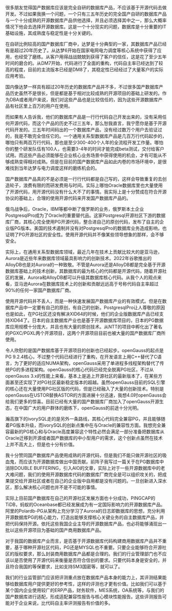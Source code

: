 很多朋友觉得国产数据库应该是完全自研的数据库产品，不应该基于开源代码去做开发。不过如果我换一个问题，一个只有三五年历史的完全国产自研的数据库产品与一个十分成熟的开源数据库产品供他选择，并且必须选择其中之一，那么大概率情况下他会去选择开源数据库。这是一个十分现实的问题，数据库是十分重要的IT基础设施，其成熟度与稳定性是十分关键的。

在自研比例较高的国产数据库厂商中，达梦是十分典型的一家，其数据库产品已经有是超过20年历史了。从达梦6开始在国家电网电力调度等核心系统中获得了应用，也经受了磨练。从客户用得战战兢兢到获得了客户的信任，这是花了至少五年时间的磨合的。从DM7开始，代码进行了全面的重构，代码自主率已经达到了较高的程度，目前的主流版本已经是DM8了，其稳定性已经经过了大量客户的实际应用考验。

国内像达梦一样具有超过20年历史的数据库产品并不多，不过很多国产数据库产品历史虽然不是很长，但是都是基于相对比较成熟的开源项目的基础上研发的。作为DBA或者用户来说，我们对这些产品也是比较信任的，因为这些开源数据库产品有社区里上百万的用户在使用。

而如果有人告诉我，他们的数据库产品是一行行代码自己开发出来的，没有采用任何开源代码，而这个产品的历史不过三五年，那么恕我直言，我宁愿你是基于开源代码开发的。三五年时间码出的一个数据库产品，没有经过数万个用户去验证过的，我是不敢完全信任它的。一个通用关系型数据库产品是几百万行代码起步的，哪怕只有两百万行代码，那也是至少300-400个人年的全流程开发工作量。哪怕你的整个研发队伍有100人，也需要3-4年的时间才能完成beta测试，交付给客户试用。而这些产品必须能够在企业核心业务场景中获得使用的机会，才有可能从不够成熟变得相对成熟。但是在目前的国产数据库产品如此内卷的市场环境中，是很难找到当年达梦与电力调度这样的磨练机会的。

国产数据库产品真的不是必须是一行行代码都是自己写的，这样会导致重复的去创造轮子，浪费有限的而研发费用与时间。实际上哪怕Oracle数据库里也大量使用了开源代码，用开源代码没有什么大不了的事情。我实际上是十分赞成在符合开源协议的基础上，合理的使用开源代码来开发国产数据库产品的。

俄乌战争后，Oracle，IBM等都中断了俄罗斯的业务，俄罗斯本土企业PostgresqlPro成为了Oracle的重要替代品。这家Postgresql开源社区下游的数据库厂商，其核心完全使用PG开源代码，整合进自己的原创代码，发布了自主的企业版PG版本。美国的技术遏制并没有对PostgresqlPro的数据库业务造成影响，也证明了PG开源社区的安全性。使用开源代码并不像某些领导想象的那样，会不够安全。

实际上，在通用关系型数据库领域，最近几年在技术上贡献比较大的是亚马逊，Aurora是近些年来数据库领域最具影响力的创新技术。2022年谷歌推出的AlloyDB也是对Aurora的一种致敬。不管是Aurora还是AlloyDB都是完全基于开源数据库基础上的技术创新，其数据库的最为核心的代码都是开源代码，随着开源社区的发展，Aurora和AlloyDB都可以升级其数据库核心代码。从我个人的观点来看，亚马逊Aurora在数据库技术上的创新和贡献远远高于号称代码自主率超过90%的任何一家国产数据库厂商。

使用开源代码并不丢人，而是一种快速发展国产数据库产业的有效模式。但是在数据库产品中一定要有自己的原创，有自己的创新。PostgresqlPro让人尊敬的原因也是如此，在PG社区还没有解决XID64的时候，他们的企业版数据库产品已经支持XID64了。日本的自主数据库产业也是基于开源数据库项目的，日本的PG数据库应用规模十分庞大，并且也有大量的原创技术。从NTT的项目中孵化出了著名的PGXC/PGXL两个开源项目，这两个开源项目目前也被大量的国产数据库厂商所使用。

令人欣慰的是国产数据库基于开源项目的创新也已经起步。openGauss的起点是PG 9.2.4核心，不过整个代码已经进行了重构，在开发语言上用C++替代了C语言，为了更好的适应NUMA架构，openGauss采用了单进程多线程架构替代了传统PG的多进程架构。openGauss的核心代码已经完全脱离PG社区，不过从openGauss 3.x的性能上来看，基本上是追上开源社区的最新版本了，在某些方面甚至还实现了对PG社区最新稳定版本的超越。虽然openGauss目前的SQL引擎的核心还在大量使用PG社区版的代码，但是已经融入了大量的创新技术。特别是openGauss在USTOR替换ASTOR的方面进展十分迅速，我想4.0时openGauss会给我们更多的惊喜。目前已经有大量的国产数据库厂商加入了openGauss开源生态，在中国广大的用户群体的磨练下，openGauss的前途十分光明。

瀚高旗下的ivorySQL走的是另外一条路线，其核心代码完全兼容PG，并且能够随着PG版本升级，而ivorySQL的创新点集中在与Oracle的兼容性方面。我想完全兼容最新的PG核心和与Oracle高度兼容这个特性必然会满足一部分准备把数据库从Oracle迁移到开源或者国产数据库的中小型用户的需求，这个创新点虽然在技术上并不高大上，但是也十分有价值。

我十分赞同国产数据库产品使用成熟的开源代码，但是我们不能只做开源社区的吸血鬼，而应该为开源数据库做出中国贡献。前阵子我写过一篇关于在PG数据库中消除DOUBLE BUFFERING，引入AIO的文章，实际上对于一些开源数据库中的老大难问题，我们的使用开源数据库代码的数据库厂商完全是可以组织攻关的，把成果提交给开源社区或者在自己的企业版中自用都是没有问题的。一旦创新进入深水区，那么解决核心问题也并不是不可能的事情。

实际上目前国产数据库在自己的开源社区发展方面也十分成功，PINGCAP的TiDB，蚂蚁的Oceanbase都已经发展成为有一定国际影响力的开源数据库产品。阿里的Polardb-PG从架构上充分学习了Aurora的日志即数据库的思想，充分利用开源数据库PG的核心能力，打造出能够支撑核心关键业务的自主数据库产品，并把代码保持开源。依托这些我国企业主导的开源数据库产品，也必将能够涌现出一批以这些开源项目为基础的国产商用数据库产品。

对于我国的数据库产业而言，是否基于开源数据库代码构建商用数据库产品并不重要，基于哪种开源社区代码，PG还是MYSQL也不重要。只要企业能够符合开源社区的版权要求，那么封装商用数据库产品都是合理的。我们的行业管理部门也不应该以是否使用了开源代码来衡量是否符合信创的要求。只要代码本身是安全的，并且符合我国的等保要求，比如支持SM3国密等，就可以了。

我们的行业监管部门应该把评测重点放在数据库产品本身的能力上，其评测结果能够给数据库用户提供更好的参考性，这样的评测也才更有价值。比如我们可以基于某个国内企业使用较广的ERP产品，财务软件，MES系统，OA系统等，与我们的国产数据库进行适配，形成适配兼容性报告与核心模块性能报告。这些评测报告可能对于企业来说，比代码自主率评测报告有价值的多。